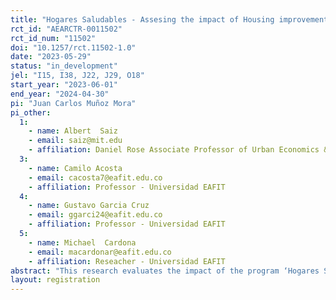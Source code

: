 ```yaml
---
title: "Hogares Saludables - Assesing the impact of Housing improvements on health, labor and time allocation: Evidence from an experimental study in Colombia"
rct_id: "AEARCTR-0011502"
rct_id_num: "11502"
doi: "10.1257/rct.11502-1.0"
date: "2023-05-29"
status: "in_development"
jel: "I15, I38, J22, J29, O18"
start_year: "2023-06-01"
end_year: "2024-04-30"
pi: "Juan Carlos Muñoz Mora"
pi_other:
  1:
    - name: Albert  Saiz
    - email: saiz@mit.edu
    - affiliation: Daniel Rose Associate Professor of Urban Economics & Real Estate with tenure
  3:
    - name: Camilo Acosta
    - email: cacosta7@eafit.edu.co
    - affiliation: Professor - Universidad EAFIT
  4:
    - name: Gustavo Garcia Cruz
    - email: ggarci24@eafit.edu.co
    - affiliation: Professor - Universidad EAFIT
  5:
    - name: Michael  Cardona
    - email: macardonar@eafit.edu.co
    - affiliation: Reseacher - Universidad EAFIT
abstract: "This research evaluates the impact of the program ‘Hogares Saludables’ on health, labor supply, and time allocation among low-income households. This program, led by Cemento Argos-Colombia, combines a physical intervention on floors, bathrooms, and/or kitchens, along with training on construction, to build a healthy household environment and to boost the escape from the poverty of vulnerable households. To assess the impact of Hogares Saludables, a randomized control trial was conducted among low-income households in Colombia. Our sampling consists of 1200 households from the main intermediate cities of Colombia (Medellín, Cali, and Barranquilla) randomly selected among eligible households with similar socio-economical and housing conditions.  These interventions align with the 11th Sustainable Development Goal (sustainable cities and communities) and aim to overcome poverty and break down barriers of exclusion and inequality. "
layout: registration
---
```


